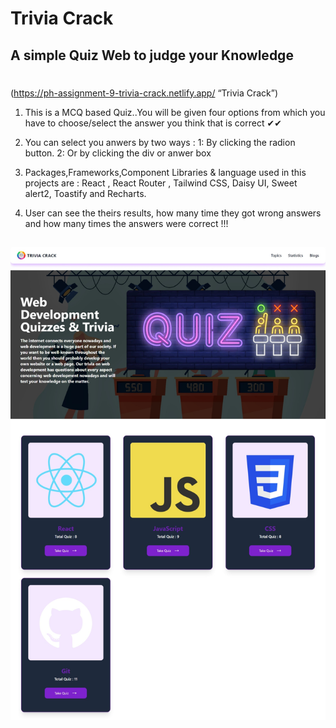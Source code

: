 # Trivia Crack

## A simple Quiz Web to judge your Knowledge

#

(https://ph-assignment-9-trivia-crack.netlify.app/ “Trivia Crack”)

1. This is a MCQ based Quiz..You will be given four options from which you have to choose/select the answer you think that is correct ✔✔

2. You can select you anwers by two ways :
   1: By clicking the radion button. 2: Or by clicking the div or anwer box

3. Packages,Frameworks,Component Libraries & language used in this projects are : React , React Router , Tailwind CSS, Daisy UI, Sweet alert2, Toastify and Recharts.

4. User can see the theirs results, how many time they got wrong answers and how many times the answers were correct !!!

##

![alt text](/src/assets/Web%20page%20overview.jpeg)
